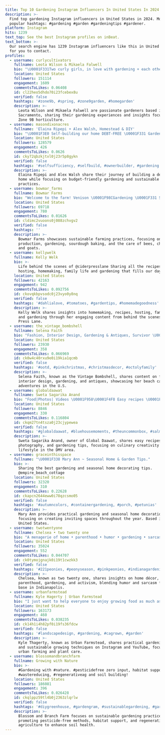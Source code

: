 ```yaml
---
title: Top 10 Gardening Instagram Influencers In United States In 2024
description: >-
  Find top gardening Instagram influencers in United States in 2024. Most
  popular hashtags: #gardening #garden #gardeningtips #gardener.
platform: Instagram
hits: 1239
text_top: See the best Instagram profiles on inBeat.
text_bottom: >-
  Our search engine has 1239 Instagram influencers like this in United States
  for you to contact.
profiles:
  - username: curlycultivators
    fullname: Leota Wilson & Mikaela Falwell
    bio: "\U0001F331Two curly girls, in love with gardening + each other \U0001F345 Sharing as we learn so you can grow with us \U0001F4CD Sacramento | Zone 9B"
    location: United States
    followers: 151114
    engagement: 1609
    commentsToLikes: 0.06408
    id: cl22heo5dhdo70i23fcebex8u
    verified: false
    hashtags: '#zone9b, #spring, #zone9garden, #homegarden'
    description: >-
      Leota Wilson and Mikaela Falwell are passionate gardeners based in
      Sacramento, sharing their gardening experiences and insights focused on
      Zone 9B horticulture.
  - username: masondixonacres
    fullname: 'Elaina Ripepi + Alex Walsh, Homestead & DIY'
    bio: "\U0001F3E0 Self-building our home DEBT-FREE \U0001F331 Gardening & raising chickens on a budget ⬇️ Check out our YouTube!"
    location: United States
    followers: 128579
    engagement: 426
    commentsToLikes: 0.0626
    id: cky72qbzkjtxl0j23r5p8gykn
    verified: false
    hashtags: '#selfsufficiency, #selfbuild, #ownerbuilder, #gardening'
    description: >-
      Elaina Ripepi and Alex Walsh share their journey of building a debt-free
      home while focusing on budget-friendly gardening and sustainable
      practices.
  - username: bowmar_farms
    fullname: Bowmar Farms
    bio: "Welcome to the farm! Venison \U0001F98CGardening \U0001F331 Sourdough \U0001F35EBees \U0001F41D Chickens \U0001F413Goats \U0001F410"
    location: United States
    followers: 69718
    engagement: 780
    commentsToLikes: 0.01626
    id: cldimc2vuoons0j088zchvgv2
    verified: false
    hashtags: ''
    description: >-
      Bowmar Farms showcases sustainable farming practices, focusing on venison
      production, gardening, sourdough baking, and the care of bees, chickens,
      and goats.
  - username: kellywelk
    fullname: Kelly Welk
    bio: >-
      Life behind the scenes of @ciderpresslane Sharing all the recipes,
      hosting, homemaking, family life and gardening that fills our days
    location: United States
    followers: 42163
    engagement: 942
    commentsToLikes: 0.092756
    id: ckovqkbpvsodc0j23vyo0y8nq
    verified: false
    hashtags: '#dahlialove, #tomatoes, #gardentips, #homemadegoodness'
    description: >-
      Kelly Welk shares insights into homemaking, recipes, hosting, family life,
      and gardening through her engaging content from behind the scenes of Cider
      Press Lane.
  - username: the_vintage_bombshell
    fullname: Selena Faith
    bio: "Fashion, Interior Design, Gardening & Antiques, Survivor \U0001F380 \U0001F4AA\U0001F3FD Follow my Beach Cabin adventures: @cabinonthecape"
    location: United States
    followers: 23930
    engagement: 358
    commentsToLikes: 0.066969
    id: ck0w4c40rxu9e0i19kia1qcmb
    verified: false
    hashtags: '#ootd, #pinkchristmas, #christmasdecor, #octolyfamily'
    description: >-
      Selena Faith, known as the Vintage Bombshell, shares content on fashion,
      interior design, gardening, and antiques, showcasing her beach cabin
      adventures in the U.S.
  - username: globaldaawat
    fullname: Sweta Sagarika Anand
    bio: "Food|Photos| Videos \U0001F958\U0001F4F8 Easy recipes \U0001F469\U0001F3FC‍\U0001F373\U0001F959\U0001F96A\U0001F9C6\U0001F35B Gardening tips \U0001F340\U0001F469\U0001F3FB‍\U0001F33E #sareesundayglobal Owner of #globaldaawat DMV\U0001F1FA\U0001F1F8"
    location: United States
    followers: 8846
    engagement: 330
    commentsToLikes: 0.116804
    id: ckqm27tn4tsza0j23cjypewea
    verified: false
    hashtags: '#globaldaawat, #bluehousemoments, #theuncommonbox, #salmon'
    description: >-
      Sweta Sagarika Anand, owner of Global Daawat, shares easy recipes, food
      photography, and gardening tips, focusing on culinary creativity and
      lifestyle in the DMV area.
  - username: graceinthisspace
    fullname: "\U0001F338 Mary Ann ~ Seasonal Home & Garden Tips."
    bio: >-
      Sharing the best gardening and seasonal home decorating tips.
      @empire_beach_cottage
    location: United States
    followers: 32320
    engagement: 310
    commentsToLikes: 0.22628
    id: ckapcn2644eww0i78qzcsmo05
    verified: false
    hashtags: '#autumncolors, #containergardening, #porch, #petunias'
    description: >-
      Mary Ann provides practical gardening and seasonal home decoration tips,
      focusing on creating inviting spaces throughout the year. Based in the
      United States.
  - username: twotwentyone
    fullname: Chelsea • two twenty one
    bio: "A menagerie of home • parenthood • humor • gardening • sarcasm • activism \U0001F3E1 BH&G Stylemaker ‘14-‘22 \U0001F4CC 140M Pinterest views in ‘22 \U0001F4CD Indianapolis, IN"
    location: United States
    followers: 35024
    engagement: 552
    commentsToLikes: 0.044707
    id: ck0tymojgnajk0i19t1cwzkk3
    verified: false
    hashtags: '#221peonies, #peonyseason, #pinkpeonies, #indianagardening'
    description: >-
      Chelsea, known as two twenty one, shares insights on home décor,
      parenthood, gardening, and activism, blending humor and sarcasm from her
      base in Indianapolis.
  - username: urbanfarmstead
    fullname: Kyle Hagerty | Urban Farmstead
    bio: "I just want to help everyone to enjoy growing food as much as I do. \U0001F447MY GARDENING VIDEOS\U0001F447"
    location: United States
    followers: 163173
    engagement: 460
    commentsToLikes: 0.038235
    id: ck14h1i4h82pf0i19fs36fdcw
    verified: false
    hashtags: '#landscapedesign, #gardening, #cagrown, #garden'
    description: >-
      Kyle Thagerty, known as Urban Farmstead, shares practical gardening tips
      and sustainable growing techniques on Instagram and YouTube, focusing on
      urban farming and plant care.
  - username: blossomandbranchfarm
    fullname: Growing with Nature
    bio: >-
      #Gardening with #nature. #pesticidefree zero input, habitat supporting,
      #wastereducing, #regenerativeag and soil building!
    location: United States
    followers: 186081
    engagement: 396
    commentsToLikes: 0.026428
    id: ckqlppz59tl4b0j2363zlqrlw
    verified: false
    hashtags: '#diygreenhouse, #gardengram, #sustainablegardening, #gardening'
    description: >-
      Blossom and Branch Farm focuses on sustainable gardening practices,
      promoting pesticide-free methods, habitat support, and regenerative
      agriculture to enhance soil health.
---
```


